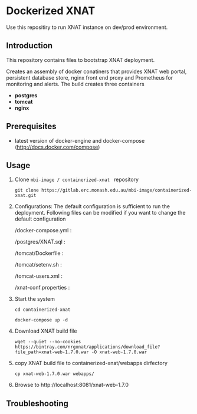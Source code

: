 # Dockerized XNAT
Use this repositiry to run XNAT instance on dev/prod environment.

## Introduction

This repository contains files to bootstrap XNAT deployment. 

Creates an assembly of docker conatiners that provides XNAT web portal, persistent database store, nginx front end proxy and Prometheus for monitoring and alerts.
The build creates three containers
- **postgres**
- **tomcat**
- **nginx**

## Prerequisites

- latest version of docker-engine and docker-compose (http://docs.docker.com/compose)

## Usage

1. Clone `mbi-image / containerized-xnat ` repository 
    
     ```git clone https://gitlab.erc.monash.edu.au/mbi-image/containerized-xnat.git```
2. Configurations: The default configuration is sufficient to run the deployment. Following files can be modified if you want to change the default configuration
   
      /docker-compose.yml :

      /postgres/XNAT.sql : 
   
      /tomcat/Dockerfile : 
   
      /tomcat/setenv.sh : 
   
      /tomcat-users.xml : 
   
      /xnat-conf.properties : 
   
3. Start the system
   
     `cd containerized-xnat`

     `docker-compose up -d`
    
4. Download XNAT build file

    `wget --quiet --no-cookies https://bintray.com/nrgxnat/applications/download_file?file_path=xnat-web-1.7.0.war -O xnat-web-1.7.0.war`
    
5. copy XNAT build file to containerized-xnat/webapps dirfectory

     `cp xnat-web-1.7.0.war webapps/`
     
6. Browse to http://localhost:8081/xnat-web-1.7.0

    
## Troubleshooting
    
    
   
